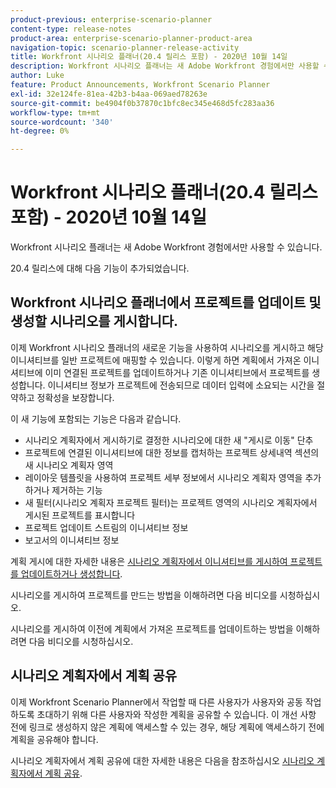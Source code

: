 ```yaml
---
product-previous: enterprise-scenario-planner
content-type: release-notes
product-area: enterprise-scenario-planner-product-area
navigation-topic: scenario-planner-release-activity
title: Workfront 시나리오 플래너(20.4 릴리스 포함) - 2020년 10월 14일
description: Workfront 시나리오 플래너는 새 Adobe Workfront 경험에서만 사용할 수 있습니다.
author: Luke
feature: Product Announcements, Workfront Scenario Planner
exl-id: 32e124fe-81ea-42b3-b4aa-069aed78263e
source-git-commit: be4904f0b37870c1bfc8ec345e468d5fc283aa36
workflow-type: tm+mt
source-wordcount: '340'
ht-degree: 0%

---
```


# Workfront 시나리오 플래너(20.4 릴리스 포함) - 2020년 10월 14일

Workfront 시나리오 플래너는 새 Adobe Workfront 경험에서만 사용할 수 있습니다.

20.4 릴리스에 대해 다음 기능이 추가되었습니다.

## Workfront 시나리오 플래너에서 프로젝트를 업데이트 및 생성할 시나리오를 게시합니다.

이제 Workfront 시나리오 플래너의 새로운 기능을 사용하여 시나리오를 게시하고 해당 이니셔티브를 일반 프로젝트에 매핑할 수 있습니다. 이렇게 하면 계획에서 가져온 이니셔티브에 이미 연결된 프로젝트를 업데이트하거나 기존 이니셔티브에서 프로젝트를 생성합니다. 이니셔티브 정보가 프로젝트에 전송되므로 데이터 입력에 소요되는 시간을 절약하고 정확성을 보장합니다.

이 새 기능에 포함되는 기능은 다음과 같습니다.

* 시나리오 계획자에서 게시하기로 결정한 시나리오에 대한 새 &quot;게시로 이동&quot; 단추
* 프로젝트에 연결된 이니셔티브에 대한 정보를 캡처하는 프로젝트 상세내역 섹션의 새 시나리오 계획자 영역
* 레이아웃 템플릿을 사용하여 프로젝트 세부 정보에서 시나리오 계획자 영역을 추가하거나 제거하는 기능
* 새 필터(시나리오 계획자 프로젝트 필터)는 프로젝트 영역의 시나리오 계획자에서 게시된 프로젝트를 표시합니다
* 프로젝트 업데이트 스트림의 이니셔티브 정보
* 보고서의 이니셔티브 정보

계획 게시에 대한 자세한 내용은 [시나리오 계획자에서 이니셔티브를 게시하여 프로젝트를 업데이트하거나 생성합니다](../../../scenario-planner/publish-scenarios-update-projects.md).

시나리오를 게시하여 프로젝트를 만드는 방법을 이해하려면 다음 비디오를 시청하십시오.

시나리오를 게시하여 이전에 계획에서 가져온 프로젝트를 업데이트하는 방법을 이해하려면 다음 비디오를 시청하십시오.

## 시나리오 계획자에서 계획 공유

이제 Workfront Scenario Planner에서 작업할 때 다른 사용자가 사용자와 공동 작업하도록 초대하기 위해 다른 사용자와 작성한 계획을 공유할 수 있습니다. 이 개선 사항 전에 링크로 생성하지 않은 계획에 액세스할 수 있는 경우, 해당 계획에 액세스하기 전에 계획을 공유해야 합니다.

시나리오 계획자에서 계획 공유에 대한 자세한 내용은 다음을 참조하십시오 [시나리오 계획자에서 계획 공유](../../../scenario-planner/share-a-plan.md).

